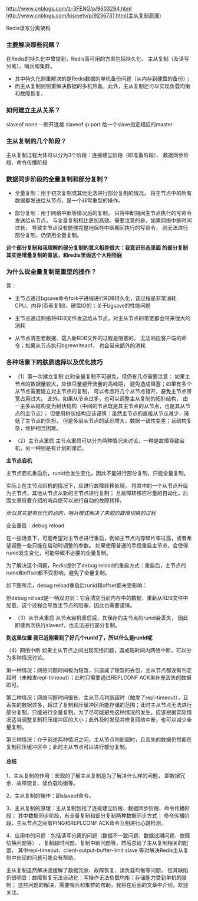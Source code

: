 http://www.cnblogs.com/z-3FENG/p/9603294.html
http://www.cnblogs.com/kismetv/p/9236731.html(主从复制原理)

Redis读写分离架构

### 主要解决那些问题？
在Redis的持久化中曾提到，Redis高可用的方案包括持久化、
主从复制（及读写分离）、哨兵和集群。

* 其中持久化侧重解决的是Redis数据的单机备份问题（从内存到硬盘的备份）；
* 而主从复制则侧重解决数据的多机热备。此外，主从复制还可以实现负载均衡和故障恢复。


### 如何建立主从关系？

slaveof none --断开连接
slaveof ip:port 给一个slave指定相应的master

### 主从复制的几个阶段？

主从复制过程大体可以分为3个阶段：连接建立阶段（即准备阶段）、
数据同步阶段、命令传播阶段



### 数据同步阶段的全量复制和部分复制？

* 全量复制：用于初次复制或其他无法进行部分复制的情况，
将主节点中的所有数据都发送给从节点，是一个非常重型的操作。

* 部分复制：用于网络中断等情况后的复制，
只将中断期间主节点执行的写命令发送给从节点，
与全量复制相比更加高效。需要注意的是，如果网络中断时间过长，
导致主节点没有能够完整地保存中断期间执行的写命令，
则无法进行部分复制，仍使用全量复制。

**这个部分复制和我理解的部分复制的意义相差很大：我意识形态里面
的部分复制其实是增量复制的意思，和redis里面这个大相径庭**


### 为什么说全量复制是重型的操作？
答：
* 主节点通过bgsave命令fork子进程进行RDB持久化，该过程是非常消耗CPU、内存(页表复制)、硬盘IO的；关于bgsave的性能问题

* 主节点通过网络将RDB文件发送给从节点，对主从节点的带宽都会带来很大的消耗

* 从节点清空老数据、载入新RDB文件的过程是阻塞的，
无法响应客户端的命令；如果从节点执行bgrewriteaof，
也会带来额外的消耗 


### 各种场景下的肤质选择以及优化技巧

* （1）第一次建立复制
此时全量复制不可避免，但仍有几点需要注意：
如果主节点的数据量较大，应该尽量避开流量的高峰期，
避免造成阻塞；如果有多个从节点需要建立对主节点的复制，
可以考虑将几个从节点错开，避免主节点带宽占用过大。
此外，如果从节点过多，也可以调整主从复制的拓扑结构，
由一主多从结构变为树状结构（中间的节点既是其主节点的从节点，也是其从节点的主节点）；
但使用树状结构应该谨慎：虽然主节点的直接从节点减少，降低了主节点的负担，
但是多层从节点的延迟增大，数据一致性变差；且结构复杂，维护相当困难。



* （2）主节点重启
主节点重启可以分为两种情况来讨论，一种是故障导致宕机，另一种则是有计划的重启。

**主节点宕机**

主节点宕机重启后，runid会发生变化，因此不能进行部分复制，只能全量复制。

实际上在主节点宕机的情况下，应进行故障转移处理，
将其中的一个从节点升级为主节点，其他从节点从新的主节点进行复制；
且故障转移应尽量的自动化，后面文章将要介绍的哨兵便可以进行自动的故障转移。

_所以其实是有优化的点的，哨兵模式解决了朱聪的故障切换的过程_


安全重启：debug reload

在一些场景下，可能希望对主节点进行重启，例如主节点内存碎片率过高，或者希望调整一些只能在启动时调整的参数。
如果使用普通的手段重启主节点，会使得runid发生变化，可能导致不必要的全量复制。

为了解决这个问题，Redis提供了debug reload的重启方式：重启后，主节点的runid和offset都不受影响，避免了全量复制。

如下图所示，debug reload重启后runid和offset都未受影响：



但debug reload是一柄双刃剑：它会清空当前内存中的数据，重新从RDB文件中加载，这个过程会导致主节点的阻塞，因此也需要谨慎。

* （3）从节点重启
从节点宕机重启后，其保存的主节点的runid会丢失，
因此即使再次执行slaveof，也无法进行部分复制。

**到这里位置 我已近刚看到了好几个runId了，所以什么是runId呢**

（4）网络中断
如果主从节点之间出现网络问题，造成短时间内网络中断，可以分为多种情况讨论。

第一种情况：网络问题时间极为短暂，只造成了短暂的丢包，主从节点都没有判定超时（未触发repl-timeout）；此时只需要通过REPLCONF ACK来补充丢失的数据即可。

第二种情况：网络问题时间很长，主从节点判断超时（触发了repl-timeout），且丢失的数据过多，超过了复制积压缓冲区所能存储的范围；此时主从节点无法进行部分复制，只能进行全量复制。为了尽可能避免这种情况的发生，应该根据实际情况适当调整复制积压缓冲区的大小；此外及时发现并修复网络中断，也可以减少全量复制。

第三种情况：介于前述两种情况之间，主从节点判断超时，且丢失的数据仍然都在复制积压缓冲区中；此时主从节点可以进行部分复制。




#### 总结

1、主从复制的作用：宏观的了解主从复制是为了解决什么样的问题，
即数据冗余、故障恢复、读负载均衡等。

2、主从复制的操作：即slaveof命令。

3、主从复制的原理：主从复制包括了连接建立阶段、数据同步阶段、命令传播阶段；
其中数据同步阶段，有全量复制和部分复制两种数据同步方式；
命令传播阶段，主从节点之间有PING和REPLCONF ACK命令互相进行心跳检测。

4、应用中的问题：包括读写分离的问题（数据不一致问题、数据过期问题、故障切换问题等）
、复制超时问题、复制中断问题等，然后总结了主从复制相关的配置，
其中repl-timeout、client-output-buffer-limit slave
等对解决Redis主从复制中出现的问题可能会有帮助。

主从复制虽然解决或缓解了数据冗余、故障恢复、读负载均衡等问题，
但其缺陷仍很明显：故障恢复无法自动化；写操作无法负载均衡；存储能力受到单机的限制；
这些问题的解决，需要哨兵和集群的帮助，我将在后面的文章中介绍，欢迎关注。 


